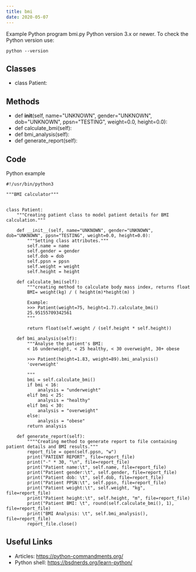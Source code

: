 ```yaml
---
title: bmi
date: 2020-05-07
---
```

Example Python program bmi.py
Python version 3.x or newer.
To check the Python version use:

    python --version


## Classes

* class Patient:

## Methods

* def __init__(self, name="UNKNOWN", gender="UNKNOWN", dob="UNKNOWN", ppsn="TESTING", weight=0.0, height=0.0):
* def calculate_bmi(self):
* def bmi_analysis(self):
* def generate_report(self):

## Code

Python example

    #!/usr/bin/python3
    
    """BMI calculator"""
    
    
    class Patient:
        """Creating patient class to model patient details for BMI calculation."""
    
        def __init__(self, name="UNKNOWN", gender="UNKNOWN", dob="UNKNOWN", ppsn="TESTING", weight=0.0, height=0.0):
            """Setting class attributes."""
            self.name = name
            self.gender = gender
            self.dob = dob
            self.ppsn = ppsn
            self.weight = weight
            self.height = height
    
        def calculate_bmi(self):
            """creating method to calculate body mass index, returns float
            BMI= weight(kg) / ( height(m)*height(m) )
    
            Example:
            >>> Patient(weight=75, height=1.7).calculate_bmi()
            25.95155709342561
            """
    
            return float(self.weight / (self.height * self.height))
    
        def bmi_analysis(self):
            """Analyse the patient's BMI:
            < 16 underweight, < 25 healthy, < 30 overweight, 30+ obese
    
            >>> Patient(height=1.83, weight=89).bmi_analysis()
            'overweight'
    
            """
            bmi = self.calculate_bmi()
            if bmi < 16:
                analysis = "underweight"
            elif bmi < 25:
                analysis = "healthy"
            elif bmi < 30:
                analysis = "overweight"
            else:
                analysis = "obese"
            return analysis
    
        def generate_report(self):
            """"Creating method to generate report to file containing patient details and BMI results."""
            report_file = open(self.ppsn, "w")
            print("PATIENT REPORT", file=report_file)
            print("-" * 30, "\n", file=report_file)
            print("Patient name:\t", self.name, file=report_file)
            print("Patient gender:\t", self.gender, file=report_file)
            print("Patient dob: \t", self.dob, file=report_file)
            print("Patient PPSN:\t", self.ppsn, file=report_file)
            print("Patient weight:\t", self.weight, "kg", file=report_file)
            print("Patient height:\t", self.height, "m", file=report_file)
            print("Patient BMI: \t", round(self.calculate_bmi(), 1), file=report_file)
            print("BMI Analysis: \t", self.bmi_analysis(), file=report_file)
            report_file.close()
    

## Useful Links

- Articles: https://python-commandments.org/
- Python shell: https://bsdnerds.org/learn-python/

